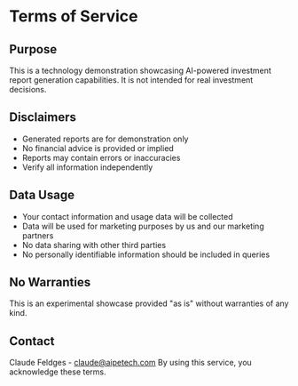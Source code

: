 # Terms of Service

## Purpose
This is a technology demonstration showcasing AI-powered investment report generation capabilities. It is not intended for real investment decisions.

## Disclaimers

- Generated reports are for demonstration only
- No financial advice is provided or implied
- Reports may contain errors or inaccuracies
- Verify all information independently

## Data Usage

- Your contact information and usage data will be collected
- Data will be used for marketing purposes by us and our marketing partners
- No data sharing with other third parties
- No personally identifiable information should be included in queries

## No Warranties
This is an experimental showcase provided "as is" without warranties of any kind.

## Contact
Claude Feldges - claude@aipetech.com
By using this service, you acknowledge these terms.
